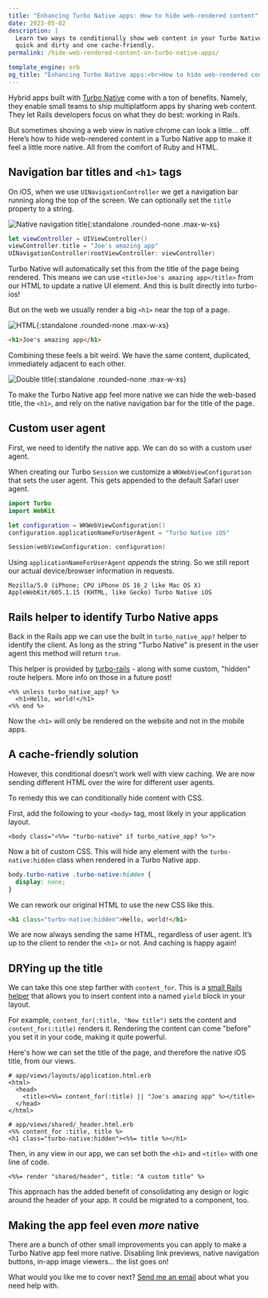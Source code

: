 ```yaml
---
title: "Enhancing Turbo Native apps: How to hide web-rendered content"
date: 2023-05-02
description: |
  Learn two ways to conditionally show web content in your Turbo Native app. One
  quick and dirty and one cache-friendly.
permalink: /hide-web-rendered-content-on-turbo-native-apps/

template_engine: erb
og_title: "Enhancing Turbo Native apps:<br>How to hide web-rendered content"
---
```


Hybrid apps built with [Turbo Native](<%= url_for "_posts/2021-05-14-turbo-ios.md" %>) come with a ton of benefits. Namely, they enable small teams to ship multiplatform apps by sharing web content. They let Rails developers focus on what they do best: working in Rails.

But sometimes shoving a web view in native chrome can look a little… off. Here’s how to hide web-rendered content in a Turbo Native app to make it feel a little more native. All from the comfort of Ruby and HTML.

## Navigation bar titles and `<h1>` tags

On iOS, when we use `UINavigationController` we get a navigation bar running along the top of the screen. We can optionally set the `title` property to a string.

![Native navigation title](/images/hide-web-rendered-content-on-turbo-native-apps/native-title.png){:standalone .rounded-none .max-w-xs}

```swift
let viewController = UIViewController()
viewController.title = "Joe's amazing app"
UINavigationController(rootViewController: viewController)
```

Turbo Native will automatically set this from the title of the page being rendered. This means we can use `<title>Joe's amazing app</title>` from our HTML to update a native UI element. And this is built directly into turbo-ios!

But on the web we usually render a big `<h1>` near the top of a page.

![HTML <h1>](/images/hide-web-rendered-content-on-turbo-native-apps/html-title.png){:standalone .rounded-none .max-w-xs}

```html
<h1>Joe's amazing app</h1>
```

Combining these feels a bit weird. We have the same content, duplicated, immediately adjacent to each other.

![Double title](/images/hide-web-rendered-content-on-turbo-native-apps/double-title.png){:standalone .rounded-none .max-w-xs}

To make the Turbo Native app feel more native we can hide the web-based title, the `<h1>`, and rely on the native navigation bar for the title of the page.

## Custom user agent

First, we need to identify the native app. We can do so with a custom user agent.

When creating our Turbo `Session` we customize a `WKWebViewConfiguration` that sets the user agent. This gets appended to the default Safari user agent.

```swift
import Turbo
import WebKit

let configuration = WKWebViewConfiguration()
configuration.applicationNameForUserAgent = "Turbo Native iOS"

Session(webViewConfiguration: configuration)
```

Using `applicationNameForUserAgent` _appends_ the string. So we still report our actual device/browser information in requests.

```
Mozilla/5.0 (iPhone; CPU iPhone OS 16_2 like Mac OS X) AppleWebKit/605.1.15 (KHTML, like Gecko) Turbo Native iOS
```

## Rails helper to identify Turbo Native apps

Back in the Rails app we can use the built in `turbo_native_app?` helper to identify the client. As long as the string "Turbo Native" is present in the user agent this method will return `true`.

This helper is provided by [turbo-rails](https://github.com/hotwired/turbo-rails/blob/main/app/controllers/turbo/native/navigation.rb#L8-L10) - along with some custom, "hidden" route helpers. More info on those in a future post!

```erb
<%% unless turbo_native_app? %>
  <h1>Hello, world!</h1>
<%% end %>
```

Now the `<h1>` will only be rendered on the website and not in the mobile apps.

## A cache-friendly solution

However, this conditional doesn’t work well with view caching. We are now sending different HTML over the wire for different user agents.

To remedy this we can conditionally hide content with CSS.

First, add the following to your `<body>` tag, most likely in your application layout.

```erb
<body class="<%%= "turbo-native" if turbo_native_app? %>">
```

Now a bit of custom CSS. This will hide any element with the `turbo-native:hidden` class when rendered in a Turbo Native app.

```css
body.turbo-native .turbo-native:hidden {
  display: none;
}
```

We can rework our original HTML to use the new CSS like this.

```html
<h1 class="turbo-native:hidden">Hello, world!</h1>
```

We are now always sending the same HTML, regardless of user agent. It’s up to the client to render the `<h1>` or not. And caching is happy again!

## DRYing up the title

We can take this one step farther with `content_for`. This is a [small Rails helper](https://guides.rubyonrails.org/layouts_and_rendering.html#using-the-content-for-method) that allows you to insert content into a named `yield` block in your layout.

For example, `content_for(:title, "New title")` sets the content and `content_for(:title)` renders it. Rendering the content can come "before" you set it in your code, making it quite powerful.

Here's how we can set the title of the page, and therefore the native iOS title, from our views.

```erb
# app/views/layouts/application.html.erb
<html>
  <head>
    <title><%%= content_for(:title) || "Joe's amazing app" %></title>
  </head>
</html>

# app/views/shared/_header.html.erb
<%% content_for :title, title %>
<h1 class="turbo-native:hidden"><%%= title %></h1>
```

Then, in any view in our app, we can set both the `<h1>` and `<title>` with one line of code.

```erb
<%%= render "shared/header", title: "A custom title" %>
```

This approach has the added benefit of consolidating any design or logic around the header of your app. It could be migrated to a component, too.

## Making the app feel even _more_ native

There are a bunch of other small improvements you can apply to make a Turbo Native app feel more native. Disabling link previews, native navigation buttons, in-app image viewers… the list goes on!

What would you like me to cover next? [Send me an email](mailto:joe@masilotti.com) about what you need help with.
